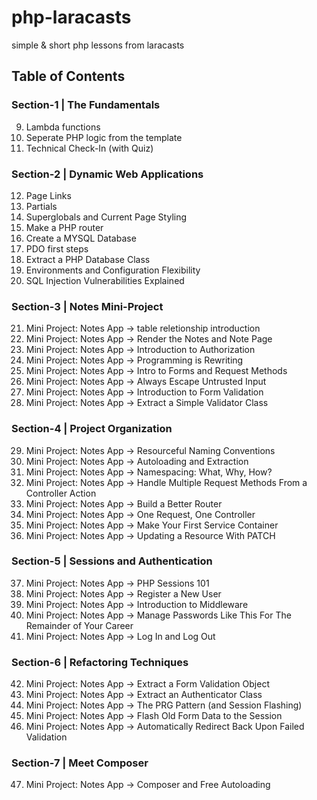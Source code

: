 # php-laracasts

simple &amp; short php lessons from laracasts

## Table of Contents

### Section-1 | The Fundamentals

9. Lambda functions
10. Seperate PHP logic from the template
11. Technical Check-In (with Quiz)

### Section-2 | Dynamic Web Applications

12. Page Links
13. Partials
14. Superglobals and Current Page Styling
15. Make a PHP router
16. Create a MYSQL Database
17. PDO first steps
18. Extract a PHP Database Class
19. Environments and Configuration Flexibility
20. SQL Injection Vulnerabilities Explained

### Section-3 | Notes Mini-Project

21. Mini Project: Notes App -> table reletionship introduction
22. Mini Project: Notes App -> Render the Notes and Note Page
23. Mini Project: Notes App -> Introduction to Authorization
24. Mini Project: Notes App -> Programming is Rewriting
25. Mini Project: Notes App -> Intro to Forms and Request Methods
26. Mini Project: Notes App -> Always Escape Untrusted Input
27. Mini Project: Notes App -> Introduction to Form Validation
28. Mini Project: Notes App -> Extract a Simple Validator Class

### Section-4 | Project Organization

29. Mini Project: Notes App -> Resourceful Naming Conventions
30. Mini Project: Notes App -> Autoloading and Extraction
31. Mini Project: Notes App -> Namespacing: What, Why, How?
32. Mini Project: Notes App -> Handle Multiple Request Methods From a Controller Action
33. Mini Project: Notes App -> Build a Better Router
34. Mini Project: Notes App -> One Request, One Controller
35. Mini Project: Notes App -> Make Your First Service Container
36. Mini Project: Notes App -> Updating a Resource With PATCH

### Section-5 | Sessions and Authentication

37. Mini Project: Notes App -> PHP Sessions 101
38. Mini Project: Notes App -> Register a New User
39. Mini Project: Notes App -> Introduction to Middleware
40. Mini Project: Notes App -> Manage Passwords Like This For The Remainder of Your Career
41. Mini Project: Notes App -> Log In and Log Out

### Section-6 | Refactoring Techniques

42. Mini Project: Notes App -> Extract a Form Validation Object
43. Mini Project: Notes App -> Extract an Authenticator Class
44. Mini Project: Notes App -> The PRG Pattern (and Session Flashing)
45. Mini Project: Notes App -> Flash Old Form Data to the Session
46. Mini Project: Notes App -> Automatically Redirect Back Upon Failed Validation

### Section-7 | Meet Composer

47. Mini Project: Notes App -> Composer and Free Autoloading
